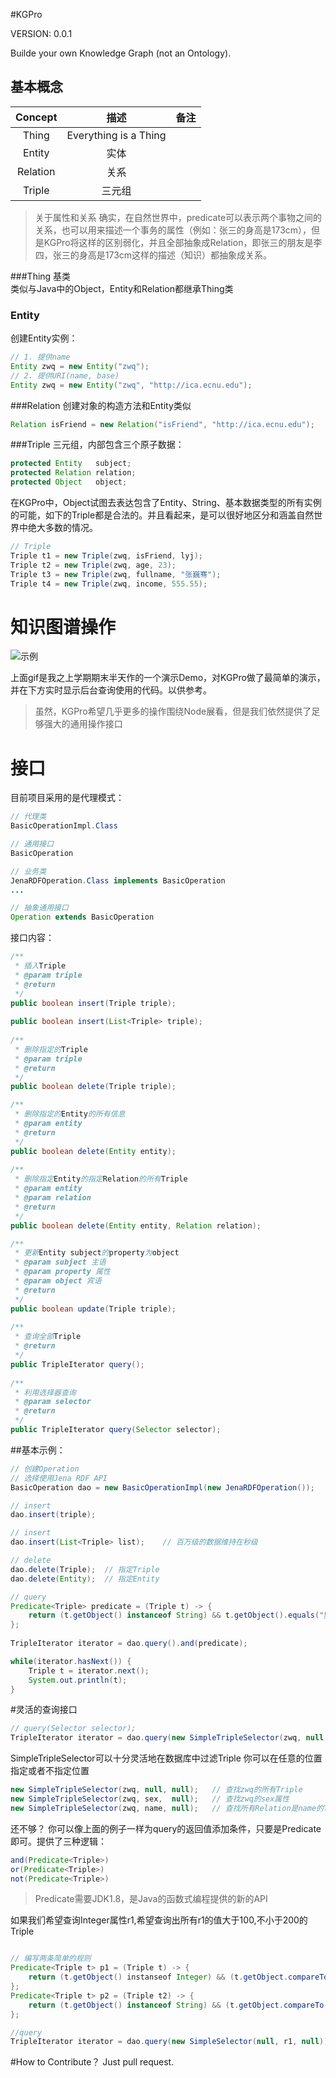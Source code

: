 #KGPro

VERSION: 0.0.1

Builde your own Knowledge Graph (not an Ontology).

## 基本概念
|Concept   |      描述             |      备注                |
|:--------:|:--------------------:|:------------------------|
|Thing     |Everything is a Thing |                         |
|Entity    |实体                   |                         |
|Relation  |关系                   |                         |
|Triple    |三元组                 |                         |

> 关于属性和关系
确实，在自然世界中，predicate可以表示两个事物之间的关系，也可以用来描述一个事务的属性（例如：张三的身高是173cm），但是KGPro将这样的区别弱化，并且全部抽象成Relation，即张三的朋友是李四，张三的身高是173cm这样的描述（知识）都抽象成关系。


###Thing
基类  
类似与Java中的Object，Entity和Relation都继承Thing类  

### Entity
创建Entity实例：

```Java
// 1. 提供name
Entity zwq = new Entity("zwq");
// 2. 提供URI(name, base)
Entity zwq = new Entity("zwq", "http://ica.ecnu.edu");
```

###Relation
创建对象的构造方法和Entity类似  
```Java
Relation isFriend = new Relation("isFriend", "http://ica.ecnu.edu");
```

###Triple
三元组，内部包含三个原子数据：
```Java
protected Entity   subject;
protected Relation relation;
protected Object   object;
```
在KGPro中，Object试图去表达包含了Entity、String、基本数据类型的所有实例的可能，如下的Triple都是合法的。并且看起来，是可以很好地区分和涵盖自然世界中绝大多数的情况。
```Java
// Triple
Triple t1 = new Triple(zwq, isFriend, lyj);
Triple t2 = new Triple(zwq, age, 23);
Triple t3 = new Triple(zwq, fullname, "张巍骞");
Triple t4 = new Triple(zwq, income, 555.55);
```

# 知识图谱操作

![示例](http://i13.tietuku.com/f3fe697b41dfe908.gif)

上面gif是我之上学期期末半天作的一个演示Demo，对KGPro做了最简单的演示，并在下方实时显示后台查询使用的代码。以供参考。  

> 虽然，KGPro希望几乎更多的操作围绕Node展看，但是我们依然提供了足够强大的通用操作接口

# 接口
目前项目采用的是代理模式：
```Java
// 代理类
BasicOperationImpl.Class

// 通用接口
BasicOperation

// 业务类
JenaRDFOperation.Class implements BasicOperation
...

// 抽象通用接口
Operation extends BasicOperation
```

接口内容：
```Java
/**
 * 插入Triple
 * @param triple
 * @return
 */
public boolean insert(Triple triple);
	
public boolean insert(List<Triple> triple);
	
/**
 * 删除指定的Triple
 * @param triple
 * @return
 */
public boolean delete(Triple triple);

/**
 * 删除指定的Entity的所有信息
 * @param entity
 * @return
 */
public boolean delete(Entity entity);
	
/**
 * 删除指定Entity的指定Relation的所有Triple
 * @param entity
 * @param relation
 * @return
 */
public boolean delete(Entity entity, Relation relation);

/**
 * 更新Entity subject的property为object 
 * @param subject 主语
 * @param property 属性
 * @param object 宾语
 * @return
 */
public boolean update(Triple triple);
	
/**
 * 查询全部Triple
 * @return
 */
public TripleIterator query();
	
/**
 * 利用选择器查询
 * @param selector
 * @return
 */
public TripleIterator query(Selector selector);
```

##基本示例：
```Java
// 创建Operation
// 选择使用Jena RDF API
BasicOperation dao = new BasicOperationImpl(new JenaRDFOperation());

// insert
dao.insert(triple);

// insert
dao.insert(List<Triple> list);    // 百万级的数据维持在秒级

// delete
dao.delete(Triple);  // 指定Triple
dao.delete(Entity);  // 指定Entity

// query
Predicate<Triple> predicate = (Triple t) -> {
    return (t.getObject() instanceof String) && t.getObject().equals("男");
};
		
TripleIterator iterator = dao.query().and(predicate);

while(iterator.hasNext()) {
    Triple t = iterator.next();
    System.out.println(t);
}
```

#灵活的查询接口

```Java
// query(Selector selector);
TripleIterator iterator = dao.query(new SimpleTripleSelector(zwq, null, null));
```
SimpleTripleSelector可以十分灵活地在数据库中过滤Triple
你可以在任意的位置指定或者不指定位置
```Java
new SimpleTripleSelector(zwq, null, null);   // 查找zwq的所有Triple
new SimpleTripleSelector(zwq, sex,  null);   // 查找zwq的sex属性
new SimpleTripleSelector(zwq, name, null);   // 查找所有Relation是name的Triple
```

还不够？
你可以像上面的例子一样为query的返回值添加条件，只要是Predicate<Triple>即可。提供了三种逻辑：
```Java
and(Predicate<Triple>)
or(Predicate<Triple>)
not(Predicate<Triple>)
```

> Predicate需要JDK1.8，是Java的函数式编程提供的新的API

如果我们希望查询Integer属性r1,希望查询出所有r1的值大于100,不小于200的Triple
```Java

// 编写两条简单的规则
Predicate<Triple t> p1 = (Triple t) -> {
    return (t.getObject() instanseof Integer) && (t.getObject.compareTo(100) > 0);
};
Predicate<Triple t> p2 = (Triple t2) -> {
    return (t.getObject() instanceof String) && (t.getObject.compareTo(200) < 0);
};

//query
TripleIterator iterator = dao.query(new SimpleSelector(null, r1, null)).and(p1).and(p2);
```

#How to Contribute？
Just pull request.  